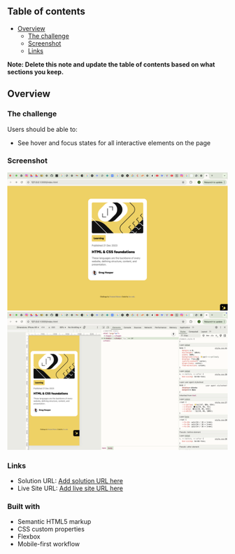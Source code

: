 ## Table of contents

- [Overview](#overview)
  - [The challenge](#the-challenge)
  - [Screenshot](#screenshot)
  - [Links](#links)


**Note: Delete this note and update the table of contents based on what sections you keep.**

## Overview

### The challenge

Users should be able to:

- See hover and focus states for all interactive elements on the page

### Screenshot

![](./Screenshot%202025-08-26%20at%2010.27.55.png)
![](./Screenshot%202025-08-26%20at%2010.28.04.png)



### Links

- Solution URL: [Add solution URL here](https://github.com/JoshuaIgho/BlogCard)
- Live Site URL: [Add live site URL here](https://your-live-site-url.com)


### Built with

- Semantic HTML5 markup
- CSS custom properties
- Flexbox
- Mobile-first workflow



